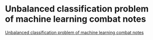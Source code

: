 # Unbalanced classification problem of machine learning combat notes
[Unbalanced classification problem of machine learning combat notes](https://aiwithcloud.com/2022/09/16/unbalanced_classification_problem_of_machine_learning_combat_notes/)